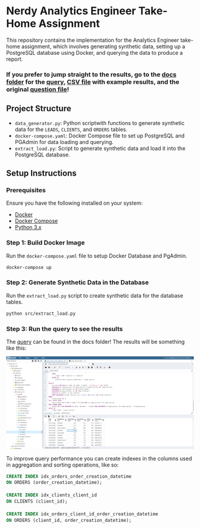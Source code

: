 # Nerdy Analytics Engineer Take-Home Assignment

This repository contains the implementation for the Analytics Engineer take-home assignment, which involves generating synthetic data, setting up a PostgreSQL database using Docker, and querying the data to produce a report.

### If you prefer to jump straight to the results, go to the [docs folder](/docs) for the [query](/docs/query.sql), [CSV file](/docs/results.csv) with example results, and the original [question file](/docs/"Data_Analyst_HW.docx)!

## Project Structure

- `data_generator.py`: Python scriptwith functions to generate synthetic data for the `LEADS`, `CLIENTS`, and `ORDERS` tables.
- `docker-compose.yaml`: Docker Compose file to set up PostgreSQL and PGAdmin for data loading and querying.
- `extract_load.py`: Script to generate synthetic data and load it into the PostgreSQL database.

## Setup Instructions

### Prerequisites

Ensure you have the following installed on your system:

- [Docker](https://www.docker.com/)
- [Docker Compose](https://docs.docker.com/compose/)
- [Python 3.x](https://www.python.org/)

### Step 1: Build Docker Image

Run the `docker-compose.yaml` file to setup Docker Database and PgAdmin.

```bash
docker-compose up
```

### Step 2: Generate Synthetic Data in the Database

Run the `extract_load.py` script to create synthetic data for the database tables.

```bash
python src/extract_load.py
```

### Step 3: Run the query to see the results

The [query](/docs/query.sql) can be found in the docs folder! The results will be something like this:

![Alt](/docs/pgadmin.png)

To improve query performance you can create indexes in the columns used in aggregation and sorting operations, like so:

```sql
CREATE INDEX idx_orders_order_creation_datetime
ON ORDERS (order_creation_datetime);

CREATE INDEX idx_clients_client_id
ON CLIENTS (client_id);

CREATE INDEX idx_orders_client_id_order_creation_datetime
ON ORDERS (client_id, order_creation_datetime);
```
